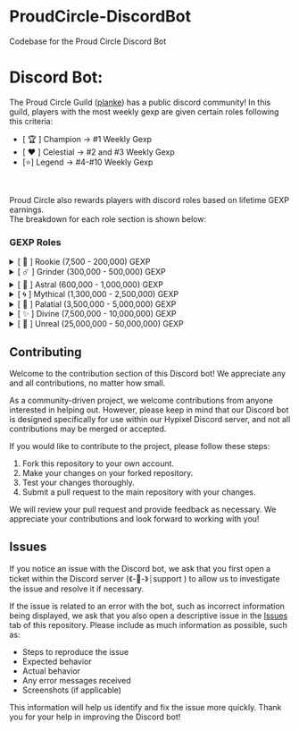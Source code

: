 # ProudCircle-DiscordBot
Codebase for the Proud Circle Discord Bot

# Discord Bot:
The Proud Circle Guild ([planke](https://plancke.io/hypixel/guild/name/Proud%20Circle)) has a public discord community! In this guild, players with the most weekly gexp are given certain roles following this criteria:

- [ 🏆 ] Champion -> #1 Weekly Gexp
- [ ❤️ ] Celestial -> #2 and #3 Weekly Gexp
- [⭐] Legend -> #4-#10 Weekly Gexp

<br>

Proud Circle also rewards players with discord roles based on lifetime GEXP earnings.\
The breakdown for each role section is shown below:

### GEXP Roles
<details>
<summary>[ 👾 ] Rookie (7,500 - 200,000) GEXP</summary>

  - [ 👾 ] Rookie [I] 7,500
  - [ 👾 ] Rookie [II] 100,000
  - [ 👾 ] Rookie [III] 125,000
  - [ 👾 ] Rookie [IV] 150,000
  - [ 👾 ] Rookie [V] 200,000

</details>

<details>
<summary>[ ☄️ ] Grinder (300,000 - 500,000) GEXP</summary>

  - [ ☄️ ] Grinder [I] 300,000
  - [ ☄️ ] Grinder [II] 350,000
  - [ ☄️ ] Grinder [III] 400,000
  - [ ☄️ ] Grinder [IV] 450,000
  - [ ☄️ ] Grinder [V] 500,000

</details>

<details>
<summary>[ 🌙 ] Astral (600,000 - 1,000,000) GEXP</summary>

  - [ 🌙 ] Astral [I] 600,000
  - [ 🌙 ] Astral [II] 700,000
  - [ 🌙 ] Astral [III] 800,000
  - [ 🌙 ] Astral [IV] 900,000
  - [ 🌙 ] Astral [V] 1,000,000

</details>

<details>
<summary>[ 🌀 ] Mythical (1,300,000 - 2,500,000) GEXP</summary>

  - [ 🌀 ] Mythical [I] 1,300,000
  - [ 🌀 ] Mythical [II] 1,600,000
  - [ 🌀 ] Mythical [III] 1,900,000
  - [ 🌀 ] Mythical [IV] 2,200,000
  - [ 🌀 ] Mythical [V] 2,500,000

</details>

<details>
<summary>[ 🌟 ] Palatial (3,500,000 - 5,000,000) GEXP</summary>

  - [ 🌟 ] Palatial [I] 3,500,000
  - [ 🌟 ] Palatial [II] 3,750,000
  - [ 🌟 ] Palatial [III] 4,000,000
  - [ 🌟 ] Palatial [IV] 4,500,000
  - [ 🌟 ] Palatial [V] 5,000,000

</details>

<details>
<summary>[ ✨ ] Divine (7,500,000 - 10,000,000) GEXP</summary>

  - [ ✨ ] Divine [I] 7,500,000
  - [ ✨ ] Divine [II] 8,000,000
  - [ ✨ ] Divine [III] 8,500,000
  - [ ✨ ] Divine [IV] 9,000,000
  - [ ✨ ] Divine [V] 10,000,000

</details>

<details>
<summary>[  👀  ] Unreal (25,000,000 - 50,000,000) GEXP</summary>

  - [  👀  ] Unreal [I] 25,000,000
  - [  👀  ] Unreal [II] 30,000,000
  - [  👀  ] Unreal [III] 35,000,000
  - [  👀  ] Unreal [IV] 40,000,000
  - [  👀  ] Unreal [V] 45,000,000
  - [  👀  ] Unreal [VI] 50,000,000

</details>


## Contributing
Welcome to the contribution section of this Discord bot! We appreciate any and all contributions, no matter how small.

As a community-driven project, we welcome contributions from anyone interested in helping out. However, please keep in mind that our Discord bot is designed specifically for use within our Hypixel Discord server, and not all contributions may be merged or accepted.

If you would like to contribute to the project, please follow these steps:

1. Fork this repository to your own account.
2. Make your changes on your forked repository. 
3. Test your changes thoroughly.
4. Submit a pull request to the main repository with your changes.

We will review your pull request and provide feedback as necessary. We appreciate your contributions and look forward to working with you!

## Issues
If you notice an issue with the Discord bot, we ask that you first open a ticket within the Discord server (《-💎-》┊support ) to allow us to investigate the issue and resolve it if necessary.

If the issue is related to an error with the bot, such as incorrect information being displayed, we ask that you also open a descriptive issue in the [Issues](https://github.com/itzilly/ProudCircle-DiscordBot/issues/new) tab of this repository. Please include as much information as possible, such as:

- Steps to reproduce the issue
- Expected behavior
- Actual behavior
- Any error messages received
- Screenshots (if applicable)

This information will help us identify and fix the issue more quickly. Thank you for your help in improving the Discord bot!